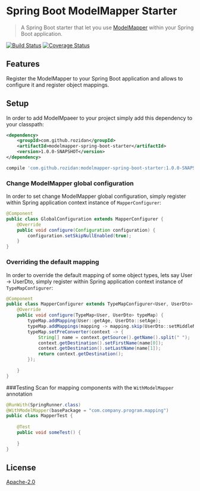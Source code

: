 # Spring Boot ModelMapper Starter
> A Spring Boot starter that let you use [ModelMapper](http://modelmapper.org) within your Spring Boot application.

[![Build Status](https://travis-ci.org/rozidan/modelmapper-spring-boot-starter.svg?branch=master)](https://travis-ci.org/rozidan/modelmapper-spring-boot-starter)
[![Coverage Status](https://coveralls.io/repos/github/rozidan/modelmapper-spring-boot-starter/badge.svg?branch=master)](https://coveralls.io/github/rozidan/modelmapper-spring-boot-starter?branch=master)

## Features
Register the ModelMapper to your Spring Boot application and allows to configure it and register object mappings.

## Setup
In order to add ModelMpaeer to your project simply add this dependency to your classpath:
```xml
<dependency>
    <groupId>com.github.rozidan</groupId>
    <artifactId>modelmapper-spring-boot-starter</artifactId>
    <version>1.0.0-SNAPSHOT</version>
</dependency>
```

```groovy
compile 'com.github.rozidan:modelmapper-spring-boot-starter:1.0.0-SNAPSHOT'
```

### Change ModelMapper global configuration
In order to set change ModelMapper global configuration, simply register within Spring application context instance of  `MapperConfigurer`:
```java
@Component
public class GlobalConfiguration extends MapperConfigurer {
    @Override
    public void configure(Configuration configuration) {
        configuration.setSkipNullEnabled(true);
    }
}
```

### Overriding the default mapping
In order to override the default mapping of some object types, lets say User -> UserDto, simply register within Spring application context instance of `TypeMapConfigurer`:
```java
@Component
public class MapperConfigurer extends TypeMapConfigurer<User, UserDto> {
    @Override
    public void configure(TypeMap<User, UserDto> typeMap) {
        typeMap.addMapping(User::getAge, UserDto::setAge);
        typeMap.addMappings(mapping -> mapping.skip(UserDto::setMiddleName));
        typeMap.setPreConverter(context -> {
            String[] name = context.getSource().getName().split(" ");
            context.getDestination().setFirstName(name[0]);
            context.getDestination().setLastName(name[1]);
            return context.getDestination();
        });
        
    }
}
```

###Testing
Scan for mapping components with the `WithModelMapper` annotation 
```java
@RunWith(SpringRunner.class)
@WithModelMapper(basePackage = "com.company.program.mapping")
public class MapperTest {
    
    @Test
    public void someTest() {
        
    }
}
```

## License
[Apache-2.0](http://www.apache.org/licenses/LICENSE-2.0)

